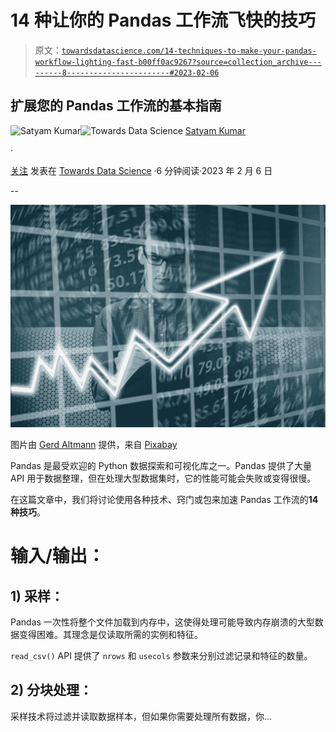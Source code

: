 # 14 种让你的 Pandas 工作流飞快的技巧

> 原文：[`towardsdatascience.com/14-techniques-to-make-your-pandas-workflow-lighting-fast-b00ff0ac9267?source=collection_archive---------8-----------------------#2023-02-06`](https://towardsdatascience.com/14-techniques-to-make-your-pandas-workflow-lighting-fast-b00ff0ac9267?source=collection_archive---------8-----------------------#2023-02-06)

## 扩展您的 Pandas 工作流的基本指南

[](https://satyam-kumar.medium.com/?source=post_page-----b00ff0ac9267--------------------------------)![Satyam Kumar](https://satyam-kumar.medium.com/?source=post_page-----b00ff0ac9267--------------------------------)[](https://towardsdatascience.com/?source=post_page-----b00ff0ac9267--------------------------------)![Towards Data Science](https://towardsdatascience.com/?source=post_page-----b00ff0ac9267--------------------------------) [Satyam Kumar](https://satyam-kumar.medium.com/?source=post_page-----b00ff0ac9267--------------------------------)

·

[关注](https://medium.com/m/signin?actionUrl=https%3A%2F%2Fmedium.com%2F_%2Fsubscribe%2Fuser%2F3d8bf96a415f&operation=register&redirect=https%3A%2F%2Ftowardsdatascience.com%2F14-techniques-to-make-your-pandas-workflow-lighting-fast-b00ff0ac9267&user=Satyam+Kumar&userId=3d8bf96a415f&source=post_page-3d8bf96a415f----b00ff0ac9267---------------------post_header-----------) 发表在 [Towards Data Science](https://towardsdatascience.com/?source=post_page-----b00ff0ac9267--------------------------------) ·6 分钟阅读·2023 年 2 月 6 日[](https://medium.com/m/signin?actionUrl=https%3A%2F%2Fmedium.com%2F_%2Fvote%2Ftowards-data-science%2Fb00ff0ac9267&operation=register&redirect=https%3A%2F%2Ftowardsdatascience.com%2F14-techniques-to-make-your-pandas-workflow-lighting-fast-b00ff0ac9267&user=Satyam+Kumar&userId=3d8bf96a415f&source=-----b00ff0ac9267---------------------clap_footer-----------)

--

[](https://medium.com/m/signin?actionUrl=https%3A%2F%2Fmedium.com%2F_%2Fbookmark%2Fp%2Fb00ff0ac9267&operation=register&redirect=https%3A%2F%2Ftowardsdatascience.com%2F14-techniques-to-make-your-pandas-workflow-lighting-fast-b00ff0ac9267&source=-----b00ff0ac9267---------------------bookmark_footer-----------)![](img/f879822756fe6ccdee61b4615cebfbc5.png)

图片由 [Gerd Altmann](https://pixabay.com/users/geralt-9301/?utm_source=link-attribution&amp%3Butm_medium=referral&amp%3Butm_campaign=image&amp%3Butm_content=1340649) 提供，来自 [Pixabay](https://pixabay.com//?utm_source=link-attribution&amp%3Butm_medium=referral&amp%3Butm_campaign=image&amp%3Butm_content=1340649)

Pandas 是最受欢迎的 Python 数据探索和可视化库之一。Pandas 提供了大量 API 用于数据整理，但在处理大型数据集时，它的性能可能会失败或变得很慢。

在这篇文章中，我们将讨论使用各种技术、窍门或包来加速 Pandas 工作流的**14 种技巧**。

# 输入/输出：

## 1) 采样：

Pandas 一次性将整个文件加载到内存中，这使得处理可能导致内存崩溃的大型数据变得困难。其理念是仅读取所需的实例和特征。

`read_csv()` API 提供了 `nrows` 和 `usecols` 参数来分别过滤记录和特征的数量。

## 2) 分块处理：

采样技术将过滤并读取数据样本，但如果你需要处理所有数据，你…
